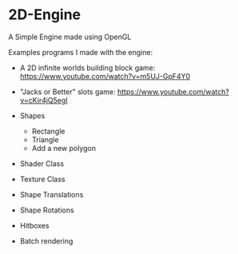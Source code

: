 # 2D-Engine

A Simple Engine made using OpenGL

Examples programs I made with the engine:
  + A 2D infinite worlds building block game: https://www.youtube.com/watch?v=m5UJ-GpF4Y0
  + "Jacks or Better" slots game: https://www.youtube.com/watch?v=cKir4jQ5egI

+ Shapes
  + Rectangle
  + Triangle
  + Add a new polygon
+ Shader Class
+ Texture Class
+ Shape Translations
+ Shape Rotations
+ Hitboxes 
+ Batch rendering
